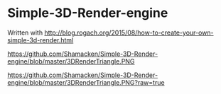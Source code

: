 # Simple-3D-Render-engine

Written with  http://blog.rogach.org/2015/08/how-to-create-your-own-simple-3d-render.html


https://github.com/Shamacken/Simple-3D-Render-engine/blob/master/3DRenderTriangle.PNG

https://github.com/Shamacken/Simple-3D-Render-engine/blob/master/3DRenderTriangle.PNG?raw=true
